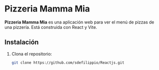 # Pizzeria Mamma Mia

**Pizzeria Mamma Mia** es una aplicación web para ver el menú de pizzas de una pizzería. Está construida con React y Vite.

## Instalación

1. Clona el repositorio:
   ```bash
   git clone https://github.com/sdefilippio/Reactjs.git
